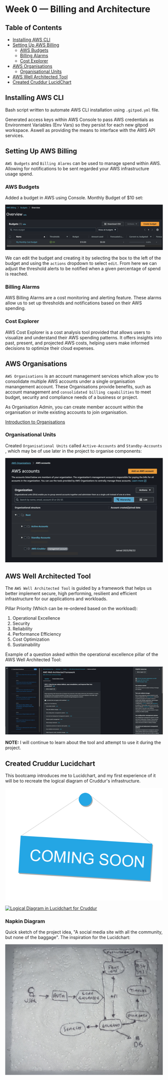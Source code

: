 # Week 0 — Billing and Architecture

## Table of Contents
- [Installing AWS CLI](#installing-aws-cli)
- [Setting Up AWS Billing](#setting-up-aws-billing)
    - [AWS Budgets](#aws-budgets)
    - [Billing Alarms](#billing-alarms)
    - [Cost Explorer](#cost-explorer)
- [AWS Organisations](#aws-organisations)
    - [Organisational Units](#organisational-units)
- [AWS Well Architected Tool](#aws-well-architected-tool)
- [Created Cruddur LucidChart](#created-cruddur-lucidchart)


## Installing AWS CLI
Bash script written to automate AWS CLI installation using `.gitpod.yml` file.

Generated access keys within AWS Console to pass AWS credentials as Environment Variables (Env Vars) so they persist for each new gitpod workspace. Aswell as providing the means to interface with the AWS API services.


## Setting Up AWS Billing

`AWS Budgets` and `Billing Alarms` can be used to manage spend within AWS. Allowing for notifications to be sent regarded your AWS infrastructure usage spend.

### AWS Budgets

Added a budget in AWS using Console. Monthly Budget of $10 set:

![Monthly Budget](assets/budget.png)

We can edit the budget and creating it by selecting the box to the left of the budget and using the `actions` dropdown to select `edit`.
From here we can adjust the threshold alerts to be notified when a given percentage of spend is reached.

### Billing Alarms

AWS Billing Alarms are a cost monitoring and alerting feature. These alarms allow us to set up thresholds and notifications based on their AWS spending.

### Cost Explorer

AWS Cost Explorer is a cost analysis tool provided that allows users to visualize and understand their AWS spending patterns. It offers insights into past, present, and projected AWS costs, helping users make informed decisions to optimize their cloud expenses.


## AWS Organisations
`AWS Organisations` is an account management services which allow you to consolidate multiple AWS accounts under a single organisation manangement account. These Organisations provide benefits, such as account management and `consolidated billing capabilities` to meet budget, security and compliance needs of a business or project.

As Organisation Admin, you can create member account within the organisation or invite existing accounts to join organisation.

[Introduction to Organisations](https://docs.aws.amazon.com/organizations/latest/userguide/orgs_introduction.html)

### Organisational Units
Created `Organisational Units` called `Active-Accounts` and `Standby-Accounts` , which may be of use later in the project to organise components:

![Organisational Unit](assets/week0-ou.png)


## AWS Well Architected Tool
The `AWS Well Architected Tool` is guided by a framework that helps us better implement secure, high performing, resilient and efficient infrastructure for our applications and workloads.

Pillar Priority (Which can be re-ordered based on the workload):
1. Operational Excellence
1. Security
1. Reliability
1. Performance Efficiency
1. Cost Optimization
1. Sustainability

Example of a question asked within the operational excellence pillar of the AWS Well Architected Tool:

![Question 5 With Pillar of Operational Excellence](assets/week0-awat.png)

**NOTE:** I will continue to learn about the tool and attempt to use it during the project.

## Created Cruddur Lucidchart

This bootcamp introduces me to Lucidchart, and my first experience of it will be to recreate the logical diagram of Cruddur's infrastructure.

![placeholder](assets/coming-soon.png)


<a href="https://lucid.app/lucidchart/18ee2f86-c16f-44c6-b9aa-2cb4ed92c939/edit?invitationId=inv_f082e45f-7a6e-4e19-989a-eb8c039345d5">
<img alt="Logical Diagram in Lucidchart for Cruddur" src="assets/weeek0-lc">
</a>

### Napkin Diagram
Quick sketch of the project idea, "A social media site with all the community, but none of the baggage". 
The inspiration for the Lucidchart:

![Napkin Diagram](assets/week0-nd.png)
